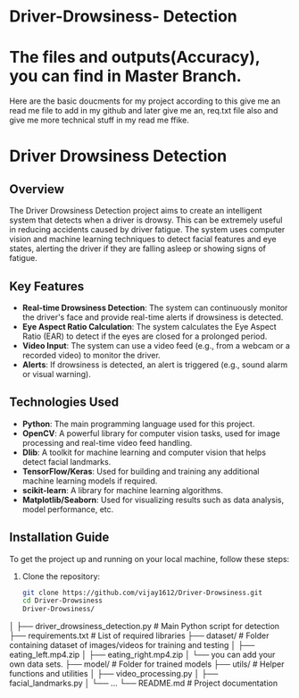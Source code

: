 # Driver-Drowsiness- Detection
# The files and outputs(Accuracy), you can find in Master Branch.
Here are the basic doucments for my project according to this give me an read me file to add in my github and later give me an, 
req.txt file also and give me more technical stuff in my read me ffike.
# Driver Drowsiness Detection

## Overview
The Driver Drowsiness Detection project aims to create an intelligent system that detects when a driver is drowsy. This can be extremely useful in reducing accidents caused by driver fatigue. The system uses computer vision and machine learning techniques to detect facial features and eye states, alerting the driver if they are falling asleep or showing signs of fatigue.

## Key Features
- **Real-time Drowsiness Detection**: The system can continuously monitor the driver's face and provide real-time alerts if drowsiness is detected.
- **Eye Aspect Ratio Calculation**: The system calculates the Eye Aspect Ratio (EAR) to detect if the eyes are closed for a prolonged period.
- **Video Input**: The system can use a video feed (e.g., from a webcam or a recorded video) to monitor the driver.
- **Alerts**: If drowsiness is detected, an alert is triggered (e.g., sound alarm or visual warning).

## Technologies Used
- **Python**: The main programming language used for this project.
- **OpenCV**: A powerful library for computer vision tasks, used for image processing and real-time video feed handling.
- **Dlib**: A toolkit for machine learning and computer vision that helps detect facial landmarks.
- **TensorFlow/Keras**: Used for building and training any additional machine learning models if required.
- **scikit-learn**: A library for machine learning algorithms.
- **Matplotlib/Seaborn**: Used for visualizing results such as data analysis, model performance, etc.

## Installation Guide

To get the project up and running on your local machine, follow these steps:

1. Clone the repository:
   ```bash
   git clone https://github.com/vijay1612/Driver-Drowsiness.git
   cd Driver-Drowsiness
   Driver-Drowsiness/
│
├── driver_drowsiness_detection.py  # Main Python script for detection
├── requirements.txt               # List of required libraries
├── dataset/                       # Folder containing dataset of images/videos for training and testing
│   ├── eating_left.mp4.zip
│   ├── eating_right.mp4.zip
│   └── you can add your own data sets.
├── model/                         # Folder for trained models
├── utils/                         # Helper functions and utilities
│   ├── video_processing.py
│   ├── facial_landmarks.py
│   └── ...
└── README.md                      # Project documentation
